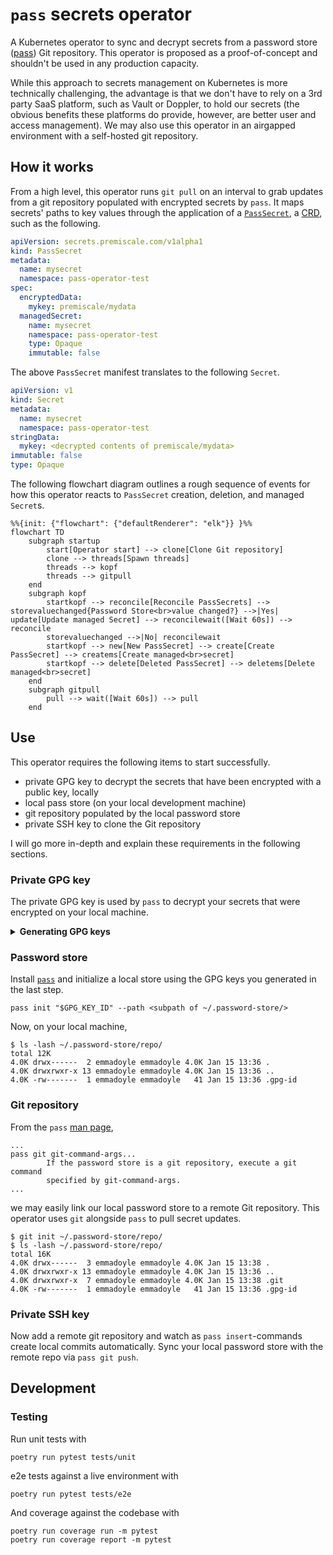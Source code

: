 # `pass` secrets operator

A Kubernetes operator to sync and decrypt secrets from a password store ([pass](https://www.passwordstore.org/)) Git repository. This operator is proposed as a proof-of-concept and shouldn't be used in any production capacity.

While this approach to secrets management on Kubernetes is more technically challenging, the advantage is that we don't have to rely on a 3rd party SaaS platform, such as Vault or Doppler, to hold our secrets (the obvious benefits these platforms do provide, however, are better user and access management). We may also use this operator in an airgapped environment with a self-hosted git repository.

<!--
I also acknowledge that this approach swims against the DevSecOps tide in that it requires you to store your secrets (albeit encrypted)
in Git, a practice that is often discouraged and typically forbidden at most organizations.
-->

## How it works

From a high level, this operator runs `git pull` on an interval to grab updates from a git repository populated with encrypted
secrets by `pass`. It maps secrets' paths to key values through the application of a [`PassSecret`](helm/operator/crds/PassSecret.yaml), a [CRD](https://kubernetes.io/docs/concepts/extend-kubernetes/api-extension/custom-resources/),
such as the following.

```yaml
apiVersion: secrets.premiscale.com/v1alpha1
kind: PassSecret
metadata:
  name: mysecret
  namespace: pass-operator-test
spec:
  encryptedData:
    mykey: premiscale/mydata
  managedSecret:
    name: mysecret
    namespace: pass-operator-test
    type: Opaque
    immutable: false
```

The above `PassSecret` manifest translates to the following `Secret`.

```yaml
apiVersion: v1
kind: Secret
metadata:
  name: mysecret
  namespace: pass-operator-test
stringData:
  mykey: <decrypted contents of premiscale/mydata>
immutable: false
type: Opaque
```

The following flowchart diagram outlines a rough sequence of events for how this operator reacts to `PassSecret` creation, deletion, and managed `Secret`s.

```mermaid
%%{init: {"flowchart": {"defaultRenderer": "elk"}} }%%
flowchart TD
    subgraph startup
        start[Operator start] --> clone[Clone Git repository]
        clone --> threads[Spawn threads]
        threads --> kopf
        threads --> gitpull
    end
    subgraph kopf
        startkopf --> reconcile[Reconcile PassSecrets] --> storevaluechanged{Password Store<br>value changed?} -->|Yes| update[Update managed Secret] --> reconcilewait([Wait 60s]) --> reconcile
        storevaluechanged -->|No| reconcilewait
        startkopf --> new[New PassSecret] --> create[Create PassSecret] --> createms[Create managed<br>secret]
        startkopf --> delete[Deleted PassSecret] --> deletems[Delete managed<br>secret]
    end
    subgraph gitpull
        pull --> wait([Wait 60s]) --> pull
    end
```

## Use

This operator requires the following items to start successfully.

- private GPG key to decrypt the secrets that have been encrypted with a public key, locally
- local pass store (on your local development machine)
- git repository populated by the local password store
- private SSH key to clone the Git repository

I will go more in-depth and explain these requirements in the following sections.

### Private GPG key

The private GPG key is used by `pass` to decrypt your secrets that were encrypted on your local machine.

<details>
  <summary><b>Generating GPG keys</b></summary>

  You can find a lot of explanation about how to generate keys with GPG online, but I'll write down my process below for generating keys to use with this operator.

  1. First, generate a key.

      ```shell
      $ gpg --generate-key
      gpg (GnuPG) 2.2.27; Copyright (C) 2021 Free Software Foundation, Inc.
      This is free software: you are free to change and redistribute it.
      There is NO WARRANTY, to the extent permitted by law.

      Note: Use "gpg --full-generate-key" for a full featured key generation dialog.

      GnuPG needs to construct a user ID to identify your key.

      Real name: Emma Doyle
      Email address: emma@premiscale.com
      You selected this USER-ID:
      "Emma Doyle <emma@premiscale.com>"

      Change (N)ame, (E)mail, or (O)kay/(Q)uit? O
      We need to generate a lot of random bytes. It is a good idea to perform
      some other action (type on the keyboard, move the mouse, utilize the
      disks) during the prime generation; this gives the random number
      generator a better chance to gain enough entropy.
      We need to generate a lot of random bytes. It is a good idea to perform
      some other action (type on the keyboard, move the mouse, utilize the
      disks) during the prime generation; this gives the random number
      generator a better chance to gain enough entropy.
      gpg: key 4B90DE5D5BF143B8 marked as ultimately trusted
      gpg: revocation certificate stored as '/home/emmadoyle/.gnupg/openpgp-revocs.d/51924ADAFC92656FAFEB672D4B90DE5D5BF143B8.rev'
      public and secret key created and signed.

      pub   rsa3072 2024-01-12 [SC] [expires: 2026-01-11]
            51924ADAFC92656FAFEB672D4B90DE5D5BF143B8
      uid                      Emma Doyle <emma@premiscale.com>
      sub   rsa3072 2024-01-12 [E] [expires: 2026-01-11]

      ```

      > **Important:** be sure not to specify a password to use your keys.

      You'll now see your key on your keyring.

      ```shell
      $ gpg --list-keys 51924ADAFC92656FAFEB672D4B90DE5D5BF143B8
      pub   rsa3072 2024-01-12 [SC] [expires: 2026-01-11]
            51924ADAFC92656FAFEB672D4B90DE5D5BF143B8
      uid           [ultimate] Emma Doyle <emma@premiscale.com>
      sub   rsa3072 2024-01-12 [E] [expires: 2026-01-11]
      ```

  2. Export your private key and b64 encode it (otherwise it will dump a bunch of binary data to your shell).

      ```shell
      $ gpg --armor --export-secret-keys 51924ADAFC92656FAFEB672D4B90DE5D5BF143B8 | base64
      ...
      ```

      Copy this value and update your [Helm values](/helm/operator/).

</details>

### Password store

Install [`pass`](https://www.passwordstore.org/) and initialize a local store using the GPG keys you generated in the last step.

```shell
pass init "$GPG_KEY_ID" --path <subpath of ~/.password-store/>
```

Now, on your local machine,

```shell
$ ls -lash ~/.password-store/repo/
total 12K
4.0K drwx------  2 emmadoyle emmadoyle 4.0K Jan 15 13:36 .
4.0K drwxrwxr-x 13 emmadoyle emmadoyle 4.0K Jan 15 13:36 ..
4.0K -rw-------  1 emmadoyle emmadoyle   41 Jan 15 13:36 .gpg-id
```

### Git repository

From the `pass` [man page](https://git.zx2c4.com/password-store/about/),

```text
...
pass git git-command-args...
        If the password store is a git repository, execute a git command
        specified by git-command-args.
...
```

we may easily link our local password store to a remote Git repository. This operator uses `git` alongside `pass` to pull secret updates.

```shell
$ git init ~/.password-store/repo/
$ ls -lash ~/.password-store/repo/
total 16K
4.0K drwx------  3 emmadoyle emmadoyle 4.0K Jan 15 13:38 .
4.0K drwxrwxr-x 13 emmadoyle emmadoyle 4.0K Jan 15 13:36 ..
4.0K drwxrwxr-x  7 emmadoyle emmadoyle 4.0K Jan 15 13:38 .git
4.0K -rw-------  1 emmadoyle emmadoyle   41 Jan 15 13:36 .gpg-id
```

### Private SSH key

Now add a remote git repository and watch as `pass insert`-commands create local commits automatically. Sync your local password store with the remote repo via `pass git push`.

## Development

### Testing

Run unit tests with

```shell
poetry run pytest tests/unit
```

e2e tests against a live environment with

```shell
poetry run pytest tests/e2e
```

And coverage against the codebase with

```shell
poetry run coverage run -m pytest
poetry run coverage report -m pytest
```
